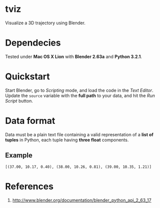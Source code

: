 # tviz
Visualize a 3D trajectory using Blender.

# Dependecies
Tested under __Mac OS X Lion__ with __Blender 2.63a__ and __Python 3.2.1__.

# Quickstart
Start Blender, go to _Scripting_ mode, and load the code in the _Text Editor_.  Update the `source` variable with the __full path__ to your data, and hit the _Run Script_ button.

# Data format
Data must be a plain text file containing a valid representation of a __list of tuples__ in Python, each tuple having __three float__ components.

## Example
`[(37.00, 10.17, 0.40), (38.00, 10.26, 0.81), (39.00, 10.35, 1.21)]`

# References
1. http://www.blender.org/documentation/blender_python_api_2_63_17